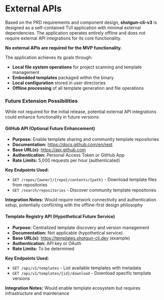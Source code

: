 # External APIs

Based on the PRD requirements and component design, **shotgun-cli-v3** is designed as a self-contained TUI application with minimal external dependencies. The application operates entirely offline and does not require external API integrations for its core functionality.

**No external APIs are required for the MVP functionality.**

The application achieves its goals through:

- **Local file system operations** for project scanning and template management
- **Embedded templates** packaged within the binary
- **Local configuration** stored in user directories
- **Offline processing** of all template generation and file operations

### Future Extension Possibilities

While not required for the initial release, potential external API integrations could enhance functionality in future versions:

#### GitHub API (Optional Future Enhancement)

- **Purpose:** Enable template sharing and community template repositories
- **Documentation:** https://docs.github.com/en/rest
- **Base URL(s):** https://api.github.com
- **Authentication:** Personal Access Token or GitHub App
- **Rate Limits:** 5,000 requests per hour (authenticated)

**Key Endpoints Used:**
- `GET /repos/{owner}/{repo}/contents/{path}` - Download template files from repositories
- `GET /search/repositories` - Discover community template repositories

**Integration Notes:** Would require network connectivity and authentication setup, potentially conflicting with the offline-first design philosophy

#### Template Registry API (Hypothetical Future Service)

- **Purpose:** Centralized template discovery and version management
- **Documentation:** Not applicable (hypothetical service)
- **Base URL(s):** https://templates.shotgun-cli.dev (example)
- **Authentication:** API key or OAuth
- **Rate Limits:** To be determined

**Key Endpoints Used:**
- `GET /api/v1/templates` - List available templates with metadata
- `GET /api/v1/templates/{id}/download` - Download specific template versions

**Integration Notes:** Would enable template ecosystem but requires infrastructure and maintenance
